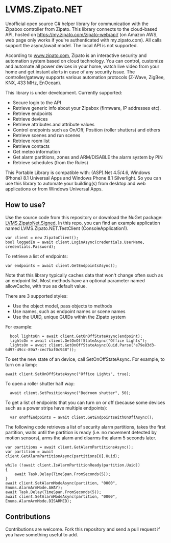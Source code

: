 # LVMS.Zipato.NET
Unofficial open source C# helper library for communication with the Zipabox controller from Zipato. This library connects to the cloud-based API, hosted on https://my.zipato.com/zipato-web/api/ (on Amazon AWS, web page only works if you're authenticated with my.zipato.com). All calls support the async/await model. The local API is not supported.

According to www.zipato.com, Zipato is an interactive security and automation system based on cloud technology. You can control, customize and automate all power devices in your home, watch live video from your home and get instant alerts in case of any security issue. The controller/gateway supports various automation protocols (Z-Wave, ZigBee, KNX, 433 MHz, EnOcean).

This library is under development. Currently supported:
- Secure login to the API
- Retrieve generic info about your Zipabox (firmware, IP addresses etc).
- Retrieve endpoints
- Retrieve devices
- Retrieve attributes and attribute values
- Control endpoints such as On/Off, Position (roller shutters) and others
- Retrieve scenes and run scenes
- Retrieve room list
- Retrieve contacts
- Get meteo information
- Get alarm partitions, zones and ARM/DISABLE the alarm system by PIN
- Retrieve schedules (from the Rules)

This Portable Library is compatible with: (ASP).Net 4.5/4.6, Windows (Phone) 8.1 Universal Apps and Windows Phone 8.1 Silverlight. So you can use this library to automate your building(s) from desktop and web applications or from Windows Universal Apps.

## How to use?
Use the source code from this repository or download the NuGet package: [LVMS.ZipatoNet.Signed](https://www.nuget.org/packages/LVMS.ZipatoNet.Signed/). In this repo, you can find an example application named LVMS.Zipato.NET.TestClient (ConsoleApplication1).
	
	var client = new ZipatoClient();
	bool loggedIn = await client.LoginAsync(credentials.UserName, credentials.Password);
	
To retrieve a list of endpoints:	

	var endpoints = await client.GetEndpointsAsync();

Note that this library typically caches data that won't change often such as an endpoint list. Most methods have an optional parameter named allowCache, with true as default value.

There are 3 supported styles:
- Use the object model, pass objects to methods
- Use names, such as endpoint names or scene names
- Use the UUID, unique GUIDs within the Zipato system

For example:
```
  bool lightsOn = await client.GetOnOffStateAsync(endpoint);
  lightsOn = await client.GetOnOffStateAsync("Office Lights");
  lightsOn = await client.GetOnOffStateAsync(Guid.Parse("e79e83d3-6d97-49cc-89a7-cec7baf0c948"));
```
To set the new state of an device, call SetOnOffStateAsync. For example, to turn on a lamp:
  ```
  await client.SetOnOffStateAsync("Office Lights", true);
  ```
To open a roller shutter half way:
```
  await client.SetPositionAsync("Bedroom shutter", 50);
```
To get a list of endpoints that you can turn on or off (because some devices such as a power strips have multiple endpoints):
```
  var onOffEndpoints = await client.GetEndpointsWithOnOffAsync();
```

The following code retrieves a list of security alarm partitions, takes the first partition, waits until the partition is ready (i.e. no movement detected by motion sensors), arms the alarm and disarms the alarm 5 seconds later.

```
var partitions = await client.GetAlarmPartitionsAsync();
var partition = await client.GetAlarmPartitionAsync(partitions[0].Uuid);

while (!await client.IsAlarmPartitionReady(partition.Uuid))
{
	await Task.Delay(TimeSpan.FromSeconds(5));
}
await client.SetAlarmModeAsync(partition, "0000", Enums.AlarmArmMode.AWAY);
await Task.Delay(TimeSpan.FromSeconds(5));
await client.SetAlarmModeAsync(partition, "0000", Enums.AlarmArmMode.DISARMED);
```

## Contributions

Contributions are welcome. Fork this repository and send a pull request if you have something useful to add.
